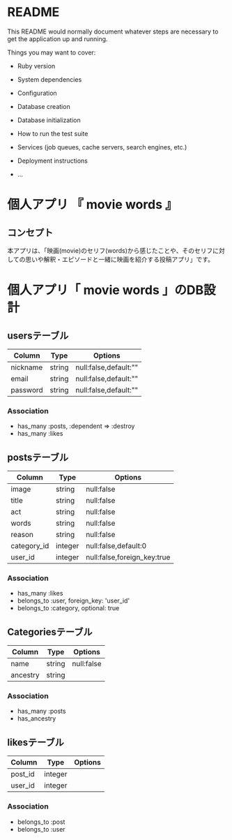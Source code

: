 # README

This README would normally document whatever steps are necessary to get the
application up and running.

Things you may want to cover:

* Ruby version

* System dependencies

* Configuration

* Database creation

* Database initialization

* How to run the test suite

* Services (job queues, cache servers, search engines, etc.)

* Deployment instructions

* ...

# 個人アプリ  『 movie words 』
## コンセプト
本アプリは、「映画(movie)のセリフ(words)から感じたことや、そのセリフに対しての思いや解釈・エピソードと一緒に映画を紹介する投稿アプリ」です。








# 個人アプリ「 movie words 」のDB設計
## usersテーブル
|Column|Type|Options|
|------|----|-------|
|nickname|string|null:false,default:""|
|email|string|null:false,default:""|
|password|string|null:false,default:""|
### Association
- has_many :posts, :dependent => :destroy
- has_many :likes

## postsテーブル
|Column|Type|Options|
|------|----|-------|
|image|string|null:false|
|title|string|null:false|
|act|string|null:false|
|words|string|null:false|
|reason|string|null:false|
|category_id|integer|null:false,default:0|
|user_id|integer|null:false,foreign_key:true|
### Association
- has_many :likes
- belongs_to :user, foreign_key: 'user_id'
- belongs_to :category, optional: true

## Categoriesテーブル
|Column|Type|Options|
|------|----|-------|
|name|string|null:false|
|ancestry|string||
### Association
- has_many :posts
- has_ancestry

## likesテーブル
|Column|Type|Options|
|------|----|-------|
|post_id|integer||
|user_id|integer||
### Association
- belongs_to :post
- belongs_to :user
